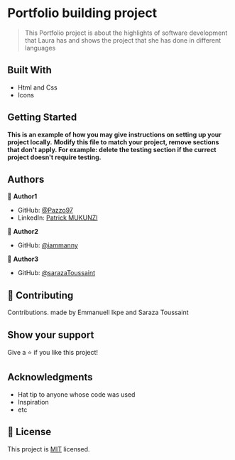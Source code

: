 # Portfolio building project

> This Portfolio project is about the highlights of software development that Laura has and shows the project that she has done in different languages


## Built With

- Html and Css
- Icons


## Getting Started

**This is an example of how you may give instructions on setting up your project locally.**
**Modify this file to match your project, remove sections that don't apply. For example: delete the testing section if the currect project doesn't require testing.**


## Authors

👤 **Author1**

- GitHub: [@Pazzo97](https://github.com/Pazzo97)
- LinkedIn: [Patrick MUKUNZI](https://www.linkedin.com/in/patrick-mukunzi-8389861a9/)

👤 **Author2**

- GitHub: [@iammanny](https://github.com/iammanny)

👤 **Author3**

- GitHub: [@sarazaToussaint](https://github.com/sarazaToussaint)

## 🤝 Contributing

Contributions. made by Emmanuell Ikpe and Saraza Toussaint

## Show your support

Give a ⭐️ if you like this project!

## Acknowledgments

- Hat tip to anyone whose code was used
- Inspiration
- etc

## 📝 License

This project is [MIT](/LICENSE) licensed.